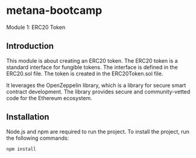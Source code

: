 # metana-bootcamp

Module 1: ERC20 Token

## Introduction

This module is about creating an ERC20 token. The ERC20 token is a standard interface for fungible tokens. The interface is defined in the ERC20.sol file. The token is created in the ERC20Token.sol file.

It leverages the OpenZeppelin library, which is a library for secure smart contract development. The library provides secure and community-vetted code for the Ethereum ecosystem.


## Installation

Node.js and npm are required to run the project. To install the project, run the following commands:

```
npm install
```
